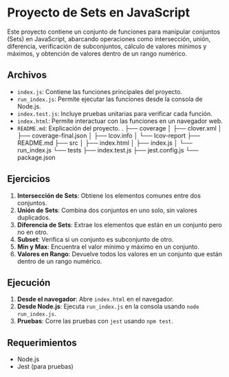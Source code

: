 # Proyecto de Sets en JavaScript

Este proyecto contiene un conjunto de funciones para manipular conjuntos (Sets) en JavaScript, abarcando operaciones como intersección, unión, diferencia, verificación de subconjuntos, cálculo de valores mínimos y máximos, y obtención de valores dentro de un rango numérico.

## Archivos

- `index.js`: Contiene las funciones principales del proyecto.
- `run_index.js`: Permite ejecutar las funciones desde la consola de Node.js.
- `index.test.js`: Incluye pruebas unitarias para verificar cada función.
- `index.html`: Permite interactuar con las funciones en un navegador web.
- `README.md`: Explicación del proyecto.
  .
  ├── coverage
  │ ├── clover.xml
  │ ├── coverage-final.json
  │ ├── lcov.info
  │ └── lcov-report
  ├── README.md
  ├── src
  │ ├── index.html
  │ ├── index.js
  │ └── run_index.js
  └── tests
  ├── index.test.js
  ├── jest.config.js
  └── package.json

## Ejercicios

1. **Intersección de Sets**: Obtiene los elementos comunes entre dos conjuntos.
2. **Unión de Sets**: Combina dos conjuntos en uno solo, sin valores duplicados.
3. **Diferencia de Sets**: Extrae los elementos que están en un conjunto pero no en otro.
4. **Subset**: Verifica si un conjunto es subconjunto de otro.
5. **Min y Max**: Encuentra el valor mínimo y máximo en un conjunto.
6. **Valores en Rango**: Devuelve todos los valores en un conjunto que están dentro de un rango numérico.

## Ejecución

1. **Desde el navegador**: Abre `index.html` en el navegador.
2. **Desde Node.js**: Ejecuta `run_index.js` en la consola usando `node run_index.js`.
3. **Pruebas**: Corre las pruebas con `jest` usando `npm test`.

## Requerimientos

- Node.js
- Jest (para pruebas)
